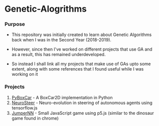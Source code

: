 # Genetic-Alogrithms

### Purpose
* This repository was initially created to learn about Genetic Algorithms back when I was in the Second Year (2018-2019).

* However, since then I've worked on different projects that use GA and as a result, this has remained underdeveloped.

* So instead I shall link all my projects that make use of GAs upto some extent, along with some references that I found useful while I was working on it

### Projects
1. [PyBoxCar](https://github.com/kad99kev/PyBoxCar) - A BoxCar2D implementation in Python
2. [NeuroSteer](https://github.com/kad99kev/NeuroSteer) - Neuro-evolution in steering of autonomous agents using tensorflow.js
3. [JumperNN](https://github.com/kad99kev/Jumper-NN) - Small JavaScript game using p5.js (similar to the dinosaur game found in chrome)
